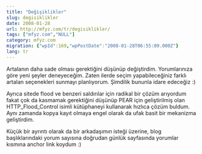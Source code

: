 ```yaml
---
title: "Değişiklikler"
slug: degisiklikler
date: 2008-01-28
url: http://mfyz.com/tr/degisiklikler/
tags: ["mfyz.com","NULL"]
category: mfyz.com
migration: {"wpId":169,"wpPostDate":"2008-01-28T06:55:09.000Z"}
lang: tr
---
```


Artalanın daha sade olması gerektiğini düşünüp değiştirdim. Yorumlarınıza göre yeni şeyler deneyeceğim. Zaten ilerde seçim yapabileceğiniz farklı artalan seçenekleri sunmayı planlıyorum. Şimdilik bununla idare edeceğiz :)

Ayrıca sitede flood ve benzeri saldırılar için radikal bir çözüm arıyordum fakat çok da kasmamak gerektiğini düşünüp PEAR için geliştirilmiş olan HTTP\_Flood\_Control isimli kütüphaneyi kullanarak hızlıca çözüm buldum. Aynı zamanda kopya kayıt olmaya engel olarak da ufak basit bir mekanizma geliştirdim.

Küçük bir ayrıntı olarak da bir arkadaşımın isteği üzerine, blog başlıklarındaki yorum sayısına doğrudan günlük sayfasında yorumlar kısmına anchor link koydum :)